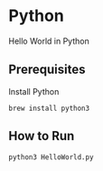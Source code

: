 # Python
Hello World in Python

## Prerequisites
Install Python
```
brew install python3
```

## How to Run
```
python3 HelloWorld.py
```
